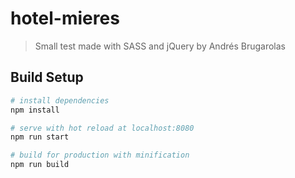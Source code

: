 # hotel-mieres

> Small test made with SASS and jQuery by Andrés Brugarolas

## Build Setup

``` bash
# install dependencies
npm install

# serve with hot reload at localhost:8080
npm run start

# build for production with minification
npm run build
```

